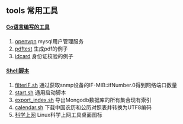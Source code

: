 ## tools 常用工具

#### [Go语言编写的工具](go)

1. [openvpn](go/openvpn) mysql用户管理服务
2. [pdftest](go/pdftest) 生成pdf的例子
3. [idcard](go/idcard) 身份证校验的例子

#### [Shell脚本](shell)

1. [filterIF.sh](shell/filterIF.sh) 通过获取snmp设备的IF-MIB::ifNumber.0得到网络端口数量
2. [start.sh](shell/start.sh) 通用启动脚本
3. [export_index.sh](shell/export_index.sh) 导出Mongodb数据库的所有集合现有索引
4. [calendar.sh](shell/calendar.sh) 下载中国农历和公历对照表并转换为UTF8编码
5. [科学上网](shell/shadowsocks-go2) Linux科学上网工具桌面图标

